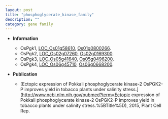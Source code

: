```yaml
---
layout: post
title: "phosphoglycerate_kinase_family"
description: ""
category: gene family
---
```


* **Information**  
    + OsPgk1, [LOC_Os01g58610](http://rice.uga.edu/cgi-bin/ORF_infopage.cgi?orf=LOC_Os01g58610), [Os01g0800266](http://rapdb.dna.affrc.go.jp/viewer/gbrowse_details/irgsp1?name=Os01g0800266).
    + OsPgk2, [LOC_Os02g07260](http://rice.uga.edu/cgi-bin/ORF_infopage.cgi?orf=LOC_Os02g07260), [Os02g0169300](http://rapdb.dna.affrc.go.jp/viewer/gbrowse_details/irgsp1?name=Os02g0169300).
    + OsPgk3, [LOC_Os05g41640](http://rice.uga.edu/cgi-bin/ORF_infopage.cgi?orf=LOC_Os05g41640), [Os05g0496200](http://rapdb.dna.affrc.go.jp/viewer/gbrowse_details/irgsp1?name=Os05g0496200).
    + OsPgk4, [LOC_Os06g45710](http://rice.uga.edu/cgi-bin/ORF_infopage.cgi?orf=LOC_Os06g45710), [Os06g0668200](http://rapdb.dna.affrc.go.jp/viewer/gbrowse_details/irgsp1?name=Os06g0668200).

* **Publication**  
    + [Ectopic expression of Pokkali phosphoglycerate kinase-2 OsPGK2-P improves yield in tobacco plants under salinity stress.](http://www.ncbi.nlm.nih.gov/pubmed?term=Ectopic expression of Pokkali phosphoglycerate kinase-2 OsPGK2-P improves yield in tobacco plants under salinity stress.%5BTitle%5D), 2015, Plant Cell Rep.


